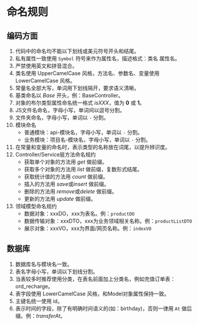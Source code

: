# 命名规则

## 编码方面
1. 代码中的命名均不能以下划线或美元符号开头和结尾。
2. 私有属性一致使用 `Symbol` 符号来作为属性名，描述格式：类名 属性名。
3. 严禁使用英文和拼音混合。
4. 类名使用 UpperCamelCase 风格，方法名、参数名、变量使用 LowerCamelCase 风格。
5. 常量名全部大写，单词用下划线隔开，要求语义清晰。
6. 基类命名以 *Base* 开头，例：BaseController。
7. 对象的布尔类型属性命名统一格式 *isXXX*，值为 **0** 或 **1**。
8. JS文件名命名，字母小写，单词间以逗号分割。
9. 文件夹命名，字母小写，单词以 `-` 分割。
10. 模块命名
    - 普通模块：api-模块名，字母小写，单词以 `-` 分割。
    - 业务模块：项目名-模块名，字母小写，单词以 `-` 分割。
11. 在常量和变量的命名时，表示类型的名称放在词尾，以提升辨识度。
12. Controller/Service层方法命名规约
    - 获取单个对象的方法用 *get* 做前缀。
    - 获取多个对象的方法用 *list* 做前缀，复数形式结尾。
    - 获取统计值的方法用 *count* 做前缀。
    - 插入的方法用 *save*或*insert* 做前缀。
    - 删除的方法用 *remove*或*delete* 做前缀。
    - 更新的方法用 *update* 做前缀。
13. 领域模型命名规约
    - 数据对象：xxxDO，xxx为表名。例：`productDO`
    - 数据传输对象：xxxDTO，xxx为业务领域相关名称。例：`productListDTO`
    - 展示对象：xxxVO，xxx为界面/网页名称。例：`indexVO`
## 数据库
1. 数据库名与模块名一致。
2. 表名字母小写，单词以下划线分割。
3. 当表较多时推荐使用分类，在表名前面加上分类名，例如充值订单表：ord_recharge。
4. 表字段使用 LowerCamelCase 风格，和Model对象属性保持一致。
5. 主键名统一使用 id。
6. 表示时间的字段，除了有明确时间语义的(如：birthday)，否则一律用 `At` 做后缀。例：*transferAt*。